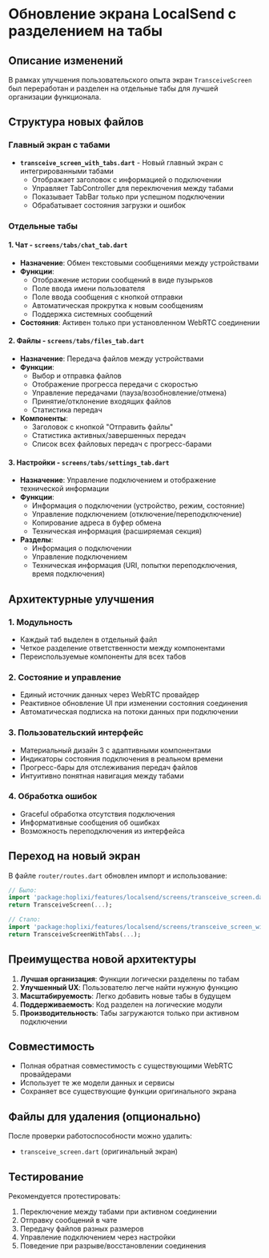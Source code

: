 # Обновление экрана LocalSend с разделением на табы

## Описание изменений

В рамках улучшения пользовательского опыта экран `TransceiveScreen` был переработан и разделен на отдельные табы для лучшей организации функционала.

## Структура новых файлов

### Главный экран с табами
- **`transceive_screen_with_tabs.dart`** - Новый главный экран с интегрированными табами
  - Отображает заголовок с информацией о подключении
  - Управляет TabController для переключения между табами
  - Показывает TabBar только при успешном подключении
  - Обрабатывает состояния загрузки и ошибок

### Отдельные табы

#### 1. Чат - `screens/tabs/chat_tab.dart`
- **Назначение**: Обмен текстовыми сообщениями между устройствами
- **Функции**:
  - Отображение истории сообщений в виде пузырьков
  - Поле ввода имени пользователя
  - Поле ввода сообщения с кнопкой отправки
  - Автоматическая прокрутка к новым сообщениям
  - Поддержка системных сообщений
- **Состояния**: Активен только при установленном WebRTC соединении

#### 2. Файлы - `screens/tabs/files_tab.dart`
- **Назначение**: Передача файлов между устройствами
- **Функции**:
  - Выбор и отправка файлов
  - Отображение прогресса передачи с скоростью
  - Управление передачами (пауза/возобновление/отмена)
  - Принятие/отклонение входящих файлов
  - Статистика передач
- **Компоненты**:
  - Заголовок с кнопкой "Отправить файлы"
  - Статистика активных/завершенных передач
  - Список всех файловых передач с прогресс-барами

#### 3. Настройки - `screens/tabs/settings_tab.dart`
- **Назначение**: Управление подключением и отображение технической информации
- **Функции**:
  - Информация о подключении (устройство, режим, состояние)
  - Управление подключением (отключение/переподключение)
  - Копирование адреса в буфер обмена
  - Техническая информация (расширяемая секция)
- **Разделы**:
  - Информация о подключении
  - Управление подключением
  - Техническая информация (URI, попытки переподключения, время подключения)

## Архитектурные улучшения

### 1. Модульность
- Каждый таб выделен в отдельный файл
- Четкое разделение ответственности между компонентами
- Переиспользуемые компоненты для всех табов

### 2. Состояние и управление
- Единый источник данных через WebRTC провайдер
- Реактивное обновление UI при изменении состояния соединения
- Автоматическая подписка на потоки данных при подключении

### 3. Пользовательский интерфейс
- Материальный дизайн 3 с адаптивными компонентами
- Индикаторы состояния подключения в реальном времени
- Прогресс-бары для отслеживания передач файлов
- Интуитивно понятная навигация между табами

### 4. Обработка ошибок
- Graceful обработка отсутствия подключения
- Информативные сообщения об ошибках
- Возможность переподключения из интерфейса

## Переход на новый экран

В файле `router/routes.dart` обновлен импорт и использование:

```dart
// Было:
import 'package:hoplixi/features/localsend/screens/transceive_screen.dart';
return TransceiveScreen(...);

// Стало:
import 'package:hoplixi/features/localsend/screens/transceive_screen_with_tabs.dart';
return TransceiveScreenWithTabs(...);
```

## Преимущества новой архитектуры

1. **Лучшая организация**: Функции логически разделены по табам
2. **Улучшенный UX**: Пользователю легче найти нужную функцию
3. **Масштабируемость**: Легко добавить новые табы в будущем
4. **Поддерживаемость**: Код разделен на логические модули
5. **Производительность**: Табы загружаются только при активном подключении

## Совместимость

- Полная обратная совместимость с существующими WebRTC провайдерами
- Использует те же модели данных и сервисы
- Сохраняет все существующие функции оригинального экрана

## Файлы для удаления (опционально)

После проверки работоспособности можно удалить:
- `transceive_screen.dart` (оригинальный экран)

## Тестирование

Рекомендуется протестировать:
1. Переключение между табами при активном соединении
2. Отправку сообщений в чате
3. Передачу файлов разных размеров
4. Управление подключением через настройки
5. Поведение при разрыве/восстановлении соединения